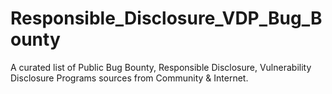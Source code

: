 # Responsible_Disclosure_VDP_Bug_Bounty
A curated list of Public Bug Bounty, Responsible Disclosure, Vulnerability Disclosure Programs sources from Community &amp; Internet.
